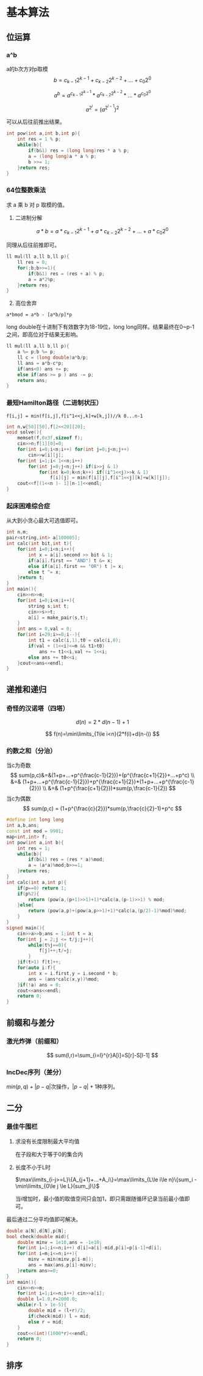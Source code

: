 # 基本算法

## 位运算

### a^b

a的b次方对p取模
$$
b = c_{k-1}2^{k-1}+c_{k-2}2^{k-2}+...+c_{0}2^{0}
$$

$$
a^b=a^{c_{k-1}2^{k-1}}*a^{c_{k-2}2^{k-2}}*...*a^{c_{0}2^{0}}
$$

$$
a^{2^i}=(a^{2^{i-1}})^2
$$

可以从后往前推出结果。

```c++
int pow(int a,int b,int p){
    int res = 1 % p;
    while(b){
        if(b&1) res = (long long)res * a % p;
        a = (long long)a * a % p;
        b >>= 1;
    }return res;
}
```

### 64位整数乘法

求 a 乘 b 对 p 取模的值。

1. 二进制分解

$$
a*b=a*{c_{k-1}2^{k-1}}+a*{c_{k-2}2^{k-2}}+...+a*{c_{0}2^{0}}
$$

同理从后往前推即可。

```c++
ll mul(ll a,ll b,ll p){
    ll res = 0;
    for(;b;b>>=1){
        if(b&1) res = (res + a) % p;
        a = a*2%p;
    }return res;
}
```

2. 高位舍弃

`a*bmod = a*b - [a*b/p]*p`

long double在十进制下有效数字为18-19位，long long同样。结果最终在0~p-1之间，即高位对于结果无影响。

```c++
ll mul(ll a,ll b,ll p){
    a %= p;b %= p;
    ll c = (long double)a*b/p;
    ll ans = a*b-c*p;
    if(ans<0) ans += p;
    else if(ans >= p ) ans -= p;
    return ans;
}
```

### 最短Hamilton路径（二进制状压）

`f[i,j] = min(f[i,j],f[i^1<<j,k]+w[k,j])//k 0...n-1`

```c++
int n,w[50][50],f[2<<20][20];
void solve(){
    memset(f,0x3f,sizeof f);
    cin>>n;f[1][0]=0;
    for(int i=0;i<n;i++) for(int j=0;j<n;j++)
        cin>>w[i][j];
    for(int i=1;i< 1<<n;i++)
        for(int j=0;j<n;j++) if(i>>j & 1)
            for(int k=0;k<n;k++) if((i^1<<j)>>k & 1)
                f[i][j] = min(f[i][j],f[i^1<<j][k]+w[k][j]);
    cout<<f[(1<<n )- 1][n-1]<<endl;
}
```

### 起床困难综合症

从大到小贪心最大可选值即可。

```c++
int n,m;
pair<string,int> a[100005];
int calc(int bit,int t){
    for(int i=0;i<n;i++){
        int x = a[i].second >> bit & 1;
        if(a[i].first == "AND") t &= x;
        else if(a[i].first == "OR") t |= x;
        else t ^= x;
    }return t;
}
int main(){
    cin>>n>>m;
    for(int i=0;i<n;i++){
        string s;int t;
        cin>>s>>t;
        a[i] = make_pair(s,t);
    }
    int ans = 0,val = 0;
    for(int i=29;i>=0;i--){
        int t1 = calc(i,1),t0 = calc(i,0);
        if(val + (1<<i)<=m && t1>t0)
            ans += t1<<i,val += 1<<i;
        else ans += t0<<i;
    }cout<<ans<<endl;
}
```

## 递推和递归

### 奇怪的汉诺塔（四塔）

$$
d(n)=2*d(n-1)+1
$$

$$
f(n)=\min\limits_{1\le i<n}(2*f(i)+d(n-i))
$$

### 约数之和（分治）

当c为奇数
$$
sum(p,c)&=&(1+p+...+p^{\frac{c-1}{2}})+(p^{\frac{c+1}{2}}+...+p^c) \\
&=& (1+p+...+p^{\frac{c-1}{2}})+p^{\frac{c+1}{2}}*(1+p+...+p^{\frac{c-1}{2}}) \\
&=& (1+p^{\frac{c+1}{2}})*sum(p,\frac{c-1}{2})
$$
当c为偶数
$$
sum(p,c) = (1+p^{\frac{c}{2}})*sum(p,\frac{c}{2}-1)+p^c
$$

```c++
#define int long long
int a,b,ans;
const int mod = 9901;
map<int,int> f;
int pow(int a,int b){
    int res = 1;
    while(b){
        if(b&1) res = (res * a)%mod;
        a = (a*a)%mod;b>>=1;
    }return res;
}
int calc(int a,int p){
    if(p==0) return 1;
    if(p%2){
        return (pow(a,(p+1)>>1)+1)*calc(a,(p-1)>>1) % mod;
    }else{
        return (pow(a,p)+(pow(a,p>>1)+1)*calc(a,(p/2)-1)%mod)%mod;
    }
}
signed main(){
    cin>>a>>b;ans = 1;int t = a;
    for(int j = 2;j <= t/j;j++){
        while(t%j==0){
            f[j]++;t/=j;
        }
    }if(t>1) f[t]++;
    for(auto i:f){
        int x = i.first,y = i.second * b;
        ans = (ans*calc(x,y))%mod;
    }if(!a) ans = 0;
    cout<<ans<<endl;
    return 0;
}
```

## 前缀和与差分

### 激光炸弹（前缀和）

$$
sum(l,r)=\sum_{i=l}^{r}A[i]=S[r]-S[l-1]
$$

### IncDec序列（差分）

$min(p,q)+|p-q|$次操作，$|p-q|+1$种序列。

## 二分

### 最佳牛围栏

1. 求没有长度限制最大平均值

   在子段和大于等于0的集合内

2. 长度不小于L时

   $\max\limits_{i-j>=L}\{A_{j+1}+...+A_i\}=\max\limits_{L\le i\le n}\{sum_i - \min\limits_{0\le j \le L}(sum_j)\}$

   当i增加时，最小值的取值空间只会加1，即只需跟随循环记录当前最小值即可。

最后通过二分平均值即可解决。

```c++
double a[N],d[N],p[N];
bool check(double mid){
    double minv = 1e10,ans = -1e10;
    for(int i=1;i<=n;i++) d[i]=a[i]-mid,p[i]=p[i-1]+d[i];
    for(int i=m;i<=n;i++){
        minv = min(minv,p[i-m]);
        ans = max(ans,p[i]-minv);
    }return ans>=0;
}
int main(){
    cin>>n>>m;
    for(int i=1;i<=n;i++) cin>>a[i];
    double l=1.0,r=2000.0;
    while(r-l > 1e-5){
        double mid = (l+r)/2;
        if(check(mid)) l = mid;
        else r = mid;
    }
    cout<<(int)(1000*r)<<endl;
    return 0;
}
```

## 排序





